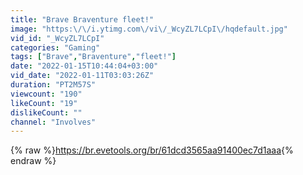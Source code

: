 ```yaml
---
title: "Brave Braventure fleet!"
image: "https:\/\/i.ytimg.com\/vi\/_WcyZL7LCpI\/hqdefault.jpg"
vid_id: "_WcyZL7LCpI"
categories: "Gaming"
tags: ["Brave","Braventure","fleet!"]
date: "2022-01-15T10:44:04+03:00"
vid_date: "2022-01-11T03:03:26Z"
duration: "PT2M57S"
viewcount: "190"
likeCount: "19"
dislikeCount: ""
channel: "Involves"
---
```

{% raw %}<a rel="nofollow" target="blank" href="https://br.evetools.org/br/61dcd3565aa91400ec7d1aaa">https://br.evetools.org/br/61dcd3565aa91400ec7d1aaa</a>{% endraw %}

